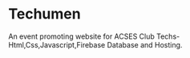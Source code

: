 # Techumen
An event promoting website for ACSES Club
Techs-Html,Css,Javascript,Firebase Database and Hosting.
